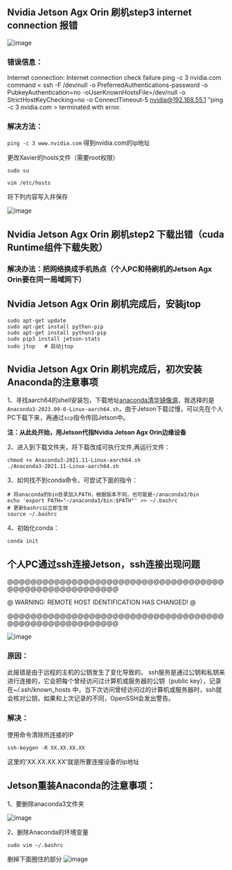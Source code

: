 ## Nvidia Jetson Agx Orin 刷机step3 internet connection 报错
![image](https://github.com/zhaoweizhao/EdgeComputing/assets/151530559/6933305e-83b6-4fbc-a4fd-f05b142c67bf)

### 错误信息：
Internet connection: Internet connection check failure ping -c 3 nvidia.com
command < ssh -F /dev/null -o PreferredAuthentications-password -o PubkeyAuthentication=no -oUserKnownHostsFile=/dev/null -o StrictHostKeyChecking=no -o ConnectTimeout-5 nvidia@192.168.55.1 "ping -c 3 nvidia.com > terminated with error.

### 解决方法：
`ping -c 3 www.nvidia.com` 得到nvidia.com的ip地址

更改Xavier的hosts文件（需要root权限）

`sudo su`

`vim /etc/hosts`

将下列内容写入并保存

![image](https://github.com/zhaoweizhao/EdgeComputing/assets/151530559/ae1d7584-29bd-464a-a777-1ae08e750ba0)

## Nvidia Jetson Agx Orin 刷机step2 下载出错（cuda Runtime组件下载失败）

### 解决办法：把网络换成手机热点（个人PC和待刷机的Jetson Agx Orin要在同一局域网下）

##  Nvidia Jetson Agx Orin 刷机完成后，安装jtop

```
sudo apt-get update
sudo apt-get install python-pip
sudo apt-get install python3-pip
sudo pip3 install jetson-stats
sudo jtop   # 启动jtop
```

##  Nvidia Jetson Agx Orin 刷机完成后，初次安装Anaconda的注意事项
1、寻找aarch64的shell安装包，下载地址[anaconda清华镜像源](https://repo.anaconda.com/archive/)，我选择的是`Anaconda3-2023.09-0-Linux-aarch64.sh`，由于Jetson下载过慢，可以先在个人PC下载下来，再通过`scp`指令传回Jetson中。

**注：从此处开始，用Jetson代指Nvidia Jetson Agx Orin边缘设备**

2、进入到下载文件夹，将下载改成可执行文件,再运行文件：

```
chmod +x Anaconda3-2021.11-Linux-aarch64.sh
./Anaconda3-2021.11-Linux-aarch64.sh
```

3、如何找不到conda命令，可尝试下面的指令：

```
# 将anaconda的bin目录加入PATH，根据版本不同，也可能是~/anaconda3/bin
echo 'export PATH="~/anaconda3/bin:$PATH"' >> ~/.bashrc
# 更新bashrc以立即生效
source ~/.bashrc
```

4、初始化conda：

`conda init`

## 个人PC通过ssh连接Jetson，ssh连接出现问题
@@@@@@@@@@@@@@@@@@@@@@@@@@@@@@@@@@@@@@@@@@@@@@@@@@@@@@@@

@    WARNING: REMOTE HOST IDENTIFICATION HAS CHANGED!     @

@@@@@@@@@@@@@@@@@@@@@@@@@@@@@@@@@@@@@@@@@@@@@@@@@@@@@@@@

![image](https://github.com/zhaoweizhao/EdgeComputing/assets/151530559/ec122718-74c4-4289-b555-a3753eb7726a)

### 原因：
此报错是由于远程的主机的公钥发生了变化导致的。 
ssh服务是通过公钥和私钥来进行连接的，它会把每个曾经访问过计算机或服务器的公钥（public key），记录在~/.ssh/known_hosts 中，当下次访问曾经访问过的计算机或服务器时，ssh就会核对公钥，如果和上次记录的不同，OpenSSH会发出警告。

### 解决：
使用命令清除所连接的IP 

`ssh-keygen -R XX.XX.XX.XX `

这里的'XX.XX.XX.XX'就是所要连接设备的ip地址

## Jetson重装Anaconda的注意事项：
1、要删除anaconda3文件夹

![image](https://github.com/zhaoweizhao/EdgeComputing/assets/151530559/b5590c5a-2015-46a4-a4c1-989e7c2e330c)

2、删除Anaconda的环境变量

`sudo vim ~/.bashrc`

删掉下面圈住的部分
![image](https://github.com/zhaoweizhao/EdgeComputing/assets/151530559/638c190d-56c4-4e4c-9a01-538fa973de6c)







